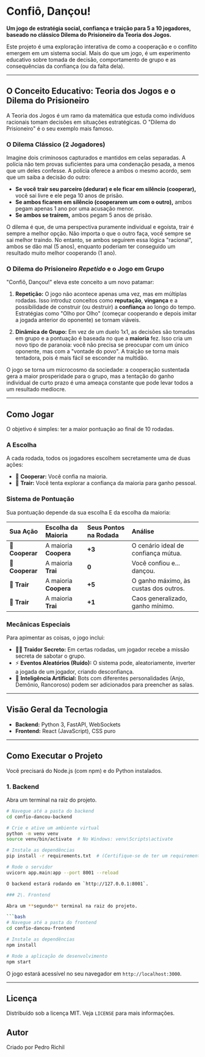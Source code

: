 # Confiô, Dançou! 

**Um jogo de estratégia social, confiança e traição para 5 a 10 jogadores, baseado no clássico Dilema do Prisioneiro da Teoria dos Jogos.**

Este projeto é uma exploração interativa de como a cooperação e o conflito emergem em um sistema social. Mais do que um jogo, é um experimento educativo sobre tomada de decisão, comportamento de grupo e as consequências da confiança (ou da falta dela).

---

## O Conceito Educativo: Teoria dos Jogos e o Dilema do Prisioneiro

A Teoria dos Jogos é um ramo da matemática que estuda como indivíduos racionais tomam decisões em situações estratégicas. O "Dilema do Prisioneiro" é o seu exemplo mais famoso.

### O Dilema Clássico (2 Jogadores)

Imagine dois criminosos capturados e mantidos em celas separadas. A polícia não tem provas suficientes para uma condenação pesada, a menos que um deles confesse. A polícia oferece a ambos o mesmo acordo, sem que um saiba a decisão do outro:

* **Se você trair seu parceiro (dedurar) e ele ficar em silêncio (cooperar),** você sai livre e ele pega 10 anos de prisão.
* **Se ambos ficarem em silêncio (cooperarem um com o outro),** ambos pegam apenas 1 ano por uma acusação menor.
* **Se ambos se traírem,** ambos pegam 5 anos de prisão.

O dilema é que, de uma perspectiva puramente individual e egoísta, trair é sempre a melhor opção. Não importa o que o outro faça, você sempre se sai melhor traindo. No entanto, se ambos seguirem essa lógica "racional", ambos se dão mal (5 anos), enquanto poderiam ter conseguido um resultado muito melhor cooperando (1 ano).

### O Dilema do Prisioneiro *Repetido* e o Jogo em Grupo

"Confiô, Dançou!" eleva este conceito a um novo patamar:

1.  **Repetição:** O jogo não acontece apenas uma vez, mas em múltiplas rodadas. Isso introduz conceitos como **reputação**, **vingança** e a possibilidade de construir (ou destruir) a **confiança** ao longo do tempo. Estratégias como "Olho por Olho" (começar cooperando e depois imitar a jogada anterior do oponente) se tornam viáveis.

2.  **Dinâmica de Grupo:** Em vez de um duelo 1x1, as decisões são tomadas em grupo e a pontuação é baseada no que a **maioria** fez. Isso cria um novo tipo de paranoia: você não precisa se preocupar com um único oponente, mas com a "vontade do povo". A traição se torna mais tentadora, pois é mais fácil se esconder na multidão.

O jogo se torna um microcosmo da sociedade: a cooperação sustentada gera a maior prosperidade para o grupo, mas a tentação do ganho individual de curto prazo é uma ameaça constante que pode levar todos a um resultado medíocre.

---

## Como Jogar

O objetivo é simples: ter a maior pontuação ao final de 10 rodadas.

### A Escolha

A cada rodada, todos os jogadores escolhem secretamente uma de duas ações:
* 🤝 **Cooperar:** Você confia na maioria.
* 🔪 **Trair:** Você tenta explorar a confiança da maioria para ganho pessoal.

### Sistema de Pontuação

Sua pontuação depende da sua escolha E da escolha da maioria:

| Sua Ação | Escolha da Maioria | Seus Pontos na Rodada | Análise |
| :--- | :--- | :--- | :--- |
| 🤝 **Cooperar** | A maioria **Coopera** | **+3** | O cenário ideal de confiança mútua. |
| 🤝 **Cooperar** | A maioria **Trai** | **0** | Você confiou e... dançou. |
| 🔪 **Trair** | A maioria **Coopera** | **+5** | O ganho máximo, às custas dos outros. |
| 🔪 **Trair** | A maioria **Trai** | **+1** | Caos generalizado, ganho mínimo. |

### Mecânicas Especiais

Para apimentar as coisas, o jogo inclui:
* 🕵️‍♂️ **Traidor Secreto:** Em certas rodadas, um jogador recebe a missão secreta de sabotar o grupo.
* ⚡ **Eventos Aleatórios (Ruído):** O sistema pode, aleatoriamente, inverter a jogada de um jogador, criando desconfiança.
* 🤖 **Inteligência Artificial:** Bots com diferentes personalidades (Anjo, Demônio, Rancoroso) podem ser adicionados para preencher as salas.

---

## Visão Geral da Tecnologia

* **Backend:** Python 3, FastAPI, WebSockets
* **Frontend:** React (JavaScript), CSS puro

---

## Como Executar o Projeto

Você precisará do Node.js (com npm) e do Python instalados.

### 1. Backend

Abra um terminal na raiz do projeto.

```bash
# Navegue até a pasta do backend
cd confio-dancou-backend

# Crie e ative um ambiente virtual
python -m venv venv
source venv/bin/activate  # No Windows: venv\Scripts\activate

# Instale as dependências
pip install -r requirements.txt  # (Certifique-se de ter um requirements.txt ou instale "fastapi[all]")

# Rode o servidor
uvicorn app.main:app --port 8001 --reload

O backend estará rodando em `http://127.0.0.1:8001`.

### 2\. Frontend

Abra um **segundo** terminal na raiz do projeto.

```bash
# Navegue até a pasta do frontend
cd confio-dancou-frontend

# Instale as dependências
npm install

# Rode a aplicação de desenvolvimento
npm start
```

O jogo estará acessível no seu navegador em `http://localhost:3000`.

-----

## Licença

Distribuído sob a licença MIT. Veja `LICENSE` para mais informações.

## Autor

Criado por Pedro Richil
